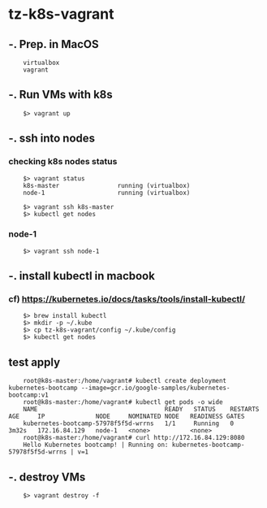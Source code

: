# tz-k8s-vagrant

## -. Prep. in MacOS
```
    virtualbox
    vagrant
```

## -. Run VMs with k8s 
``` 
    $> vagrant up
``` 

## -. ssh into nodes  
### checking k8s nodes status
``` 
    $> vagrant status
    k8s-master                running (virtualbox)
    node-1                    running (virtualbox)

    $> vagrant ssh k8s-master
    $> kubectl get nodes
```

### node-1
``` 
    $> vagrant ssh node-1
``` 

## -. install kubectl in macbook
### cf) https://kubernetes.io/docs/tasks/tools/install-kubectl/
``` 
    $> brew install kubectl
    $> mkdir -p ~/.kube
    $> cp tz-k8s-vagrant/config ~/.kube/config
    $> kubectl get nodes
```

## test apply
``` 
    root@k8s-master:/home/vagrant# kubectl create deployment kubernetes-bootcamp --image=gcr.io/google-samples/kubernetes-bootcamp:v1
    root@k8s-master:/home/vagrant# kubectl get pods -o wide
    NAME                                   READY   STATUS    RESTARTS   AGE     IP              NODE     NOMINATED NODE   READINESS GATES
    kubernetes-bootcamp-57978f5f5d-wrrns   1/1     Running   0          3m32s   172.16.84.129   node-1   <none>           <none>
    root@k8s-master:/home/vagrant# curl http://172.16.84.129:8080
    Hello Kubernetes bootcamp! | Running on: kubernetes-bootcamp-57978f5f5d-wrrns | v=1
```

## -. destroy VMs  
``` 
    $> vagrant destroy -f
``` 

